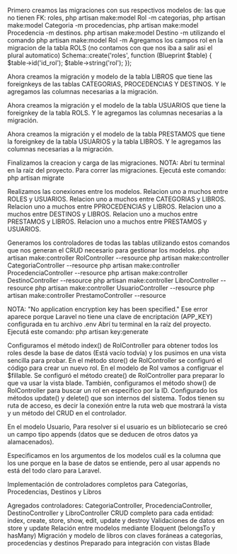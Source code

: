 Primero creamos las migraciones con sus respectivos modelos de:
las que no tienen FK:
roles, php artisan make:model Rol -m
categorias, php artisan make:model Categoria -m
procedencias, php artisan make:model Procedencia -m
destinos. php artisan make:model Destino -m 
utilizando el comando
php artisan make:model Rol -m
Agregamos los campos rol en la migracion de la tabla ROLS (no contamos con que nos iba a salir asi el plural automatico)
Schema::create('roles', function (Blueprint $table) {
    $table->id('id_rol');
    $table->string('rol');
});

Ahora creamos la migración y modelo de la tabla LIBROS que tiene las foreignkeys de las tablas CATEGORIAS, PROCEDENCIAS Y DESTINOS. Y le agregamos las columnas necesarias a la migración.

Ahora creamos la migración y el modelo de la tabla USUARIOS que tiene la foreignkey de la tabla ROLS. Y le agregamos las columnas necesarias a la migración.

Ahora creamos la migración y el modelo de la tabla PRESTAMOS que tiene la foreignkey de la tabla USUARIOS y la tabla LIBROS. Y le agregamos las columnas necesarias a la migración.

Finalizamos la creacion y carga de las migraciones.
NOTA: Abrí tu terminal en la raíz del proyecto.
Para correr las migraciones. Ejecutá este comando:
    php artisan migrate

Realizamos las conexiones entre los modelos.
Relacion uno a muchos entre ROLES y USUARIOS.
Relacion uno a muchos entre CATEGORIAS y LIBROS.
Relacion uno a muchos entre PPROCEDENCIAS y LIBROS.
Relacion uno a muchos entre DESTINOS y LIBROS.
Relacion uno a muchos entre PRESTAMOS y LIBROS.
Relacion uno a muchos entre PRESTAMOS y USUARIOS.

Generamos los controladores de todas las tablas utilizando estos comandos que nos generan el CRUD necesario para gestionar los modelos.
php artisan make:controller RolController --resource
php artisan make:controller CategoriaController --resource
php artisan make:controller ProcedenciaController --resource
php artisan make:controller DestinoController --resource
php artisan make:controller LibroController --resource
php artisan make:controller UsuarioController --resource
php artisan make:controller PrestamoController --resource

NOTA: "No application encryption key has been specified." Ese error aparece porque Laravel no tiene una clave de encriptación (APP_KEY) configurada en tu archivo .env
Abrí tu terminal en la raíz del proyecto.
Ejecutá este comando:
    php artisan key:generate

Configuramos el método index() de RolController para obtener todos los roles desde la base de datos (Está vacío todvía) y los pusimos en una vista sencilla para probar.
En el método store() de RolController se configuró el código para crear un nuevo rol. En el modelo de Rol vamos a configruar el $fillable.
Se configuró el método create() de RolController para preparar lo que va usar la vista blade. 
También, configuramos el método show() de RolController para buscar un rol en específico por la ID.
Configurado los métodos update() y delete() que son internos del sistema.
Todos tienen su ruta de acceso, es decir la conexión entre la ruta web que mostrará la vista y un método del CRUD en el controlador.

En el modelo Usuario, Para resolver si el usuario es un bibliotecario se creó un campo tipo appends (datos que se deducen de otros datos ya alamacenados).

Especificamos en los argumentos de los modelos cuál es la columna que los une porque en la base de datos se entiende, pero al usar appends no está del todo claro para Laravel.

Implementación de controladores completos para Categorías, Procedencias, Destinos y Libros

Agregados controladores: CategoriaController, ProcedenciaController, DestinoController y LibroController
CRUD completo para cada entidad: index, create, store, show, edit, update y destroy
Validaciones de datos en store y update
Relación entre modelos mediante Eloquent (belongsTo y hasMany)
Migración y modelo de libros con claves foráneas a categorías, procedencias y destinos
Preparado para integración con vistas Blade